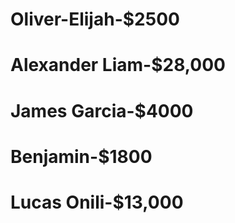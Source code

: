 # Oliver-Elijah-$2500
# Alexander Liam-$28,000
# James Garcia-$4000
# Benjamin-$1800
# Lucas Onili-$13,000
